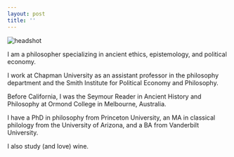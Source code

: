 ```yaml
---
layout: post
title: ''
---
```

<img src="https://bkmcdavid.github.io/pdfs/headshotscotland.pdf" alt="headshot"> 

I am a philosopher specializing in ancient ethics, epistemology, and political economy. 

I work at Chapman University as an assistant professor in the philosophy department and the Smith Institute for Political Economy and Philosophy. 

Before California, I was the Seymour Reader in Ancient History and Philosophy at Ormond College in Melbourne, Australia. 

I have a PhD in philosophy from Princeton University, an MA in classical philology from the University of Arizona, and a BA from Vanderbilt University.

I also study (and love) wine. 

